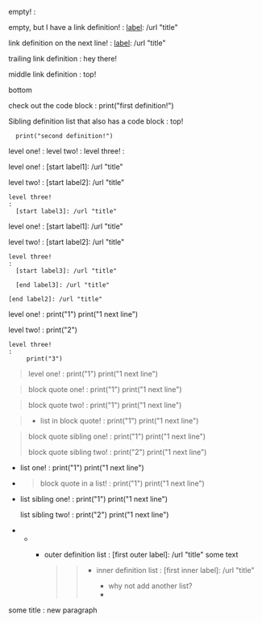 <!-- empty definition list  -->
empty!
:

<!-- empty with a reference link definition -->
empty, but I have a link definition!
: [label]: /url "title"

<!-- empty with a reference link definition on the next line -->
link definition on the next line!
:
  [label]: /url "title"

<!-- trailing link definition -->
trailing link definition
: hey there!

  [label]: /url "title"


<!-- middle link definition -->
middle link definition
:
  top!

  [label]: /url "title"

  bottom

<!-- indented code block in definition -->
check out the code block
:
      print("first definition!")


Sibling definition list that also has a code block
:
  top!

      print("second definition!")


<!-- definition list inside a definition list -->

level one!
:
  level two!
  :
    level three!
    :


<!-- definition list inside a definition list with link definitions -->

level one!
:
  [start label1]: /url "title"

  level two!
  :
    [start label2]: /url "title"

    level three!
    :
      [start label3]: /url "title"

level one!
:
  [start label1]: /url "title"

  level two!
  :
    [start label2]: /url "title"

    level three!
    :
      [start label3]: /url "title"

      [end label3]: /url "title"

    [end label2]: /url "title"

  [end label1]: /url "title"



<!-- Nested definition list with code block -->

level one!
:
     print("1")
     print("1 next line")

  level two!
  :
       print("2")

    level three!
    :
         print("3")


<!-- definition list in a block quote -->

> level one!
> :
>      print("1")
>      print("1 next line")


<!-- definition list in a block quote -->

> block quote one!
> :
>      print("1")
>      print("1 next line")
>
>   [label]: /url "title"


> block quote two!
> :
>      print("1")
>      print("1 next line")
>
> [label]: /url "title"

> * list in block quote!
>   :
>        print("1")
>        print("1 next line")
>
>   [label]: /url "title"

> block quote sibling one!
> :
>      print("1")
>      print("1 next line")
>
>   [label]: /url "title"
>
> block quote sibling two!
> :
>      print("2")
>      print("1 next line")
>
>   [label]: /url "title"


<!-- definition list in list -->

* list one!
  :
       print("1")
       print("1 next line")

  [label]: /url "title"

* > block quote in a list!
  > :
  >      print("1")
  >      print("1 next line")
  >
  > [label]: /url "title"


* list sibling one!
  :
       print("1")
       print("1 next line")

    [label]: /url "title"

  list sibling two!
  :
       print("2")
       print("1 next line")

    [label]: /url "title"


<!-- crazy nested -->

*
  +
    * outer definition list
      :
        [first outer label]: /url "title"
        some text
        >> * inner definition list
        >>   :
        >>     [first inner label]: /url "title"
        >>
        >>     * why not add another list?
        >>     *
        >>     [last inner label]: /url "title"

        [last outer label]: /url "title"

<!-- empyt definition list followed by paragraph -->

some title
:
new paragraph

